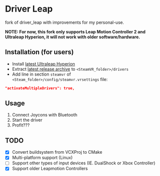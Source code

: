 # Driver Leap

fork of driver_leap with improvements for my personal-use.

**NOTE: For now, this fork only supports Leap Motion Controller 2 and Ultraleap Hyperion, it will not work with older software/hardware.** 

## Installation (for users)

* Install [latest Ultraleap Hyperion](https://developer.leapmotion.com/tracking-software-download)
* Extract [latest release archive](../../releases/latest) to `<SteamVR_folder>/drivers`
* Add line in section `steamvr` of `<Steam_folder>/config/steamvr.vrsettings` file:
```JSON
"activateMultipleDrivers": true,
```

## Usage

1. Connect Joycons with Bluetooth
2. Start the driver
3. Profit???

## TODO

- [x] Convert buildsystem from VCXProj to CMake
- [x] Multi-platform support (Linux)
- [ ] Support other types of input devices (IE. DualShock or Xbox Controller)
- [x] Support older Leapmotion Controllers
